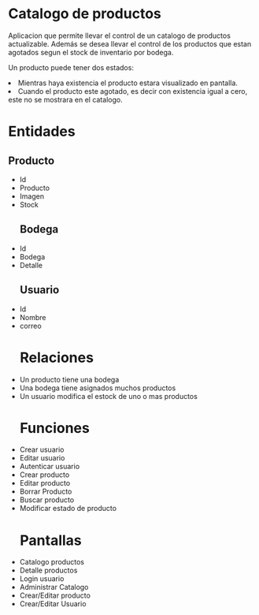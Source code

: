 # Catalogo de productos
Aplicacion que permite llevar el control de un catalogo de productos actualizable. Además se desea llevar el control de los productos que estan agotados segun el stock de inventario por bodega.

Un producto puede tener dos estados:
<li>Mientras haya existencia el producto estara visualizado en pantalla.</li>
<li>Cuando el producto este agotado, es decir con existencia igual a cero, este no se mostrara en el catalogo.</li>

# Entidades

## Producto
<ul>
<li>Id</li>
<li>Producto</li>
<li>Imagen</li>
<li>Stock</li>

## Bodega
<li>Id</li>
<li>Bodega</li>
<li>Detalle</li>

## Usuario
<li>Id</li>
<li>Nombre</li>
<li>correo</li>

# Relaciones
<li>Un producto tiene una bodega</li>
<li>Una bodega tiene asignados muchos productos</li>
<li>Un usuario modifica el estock de uno o mas productos</li>

# Funciones
<li>Crear usuario</li>
<li>Editar usuario</li>
<li>Autenticar usuario</li>
<li>Crear producto</li>
<li>Editar producto</li>
<li>Borrar Producto</li>
<li>Buscar producto</li>
<li>Modificar estado de producto</li>

# Pantallas
<li>Catalogo productos</li>
<li>Detalle productos</li>
<li>Login usuario</li>
<li>Administrar Catalogo</li>
<li>Crear/Editar producto</li>
<li>Crear/Editar Usuario</li>


  


